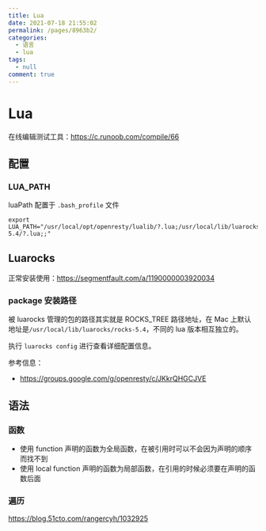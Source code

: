 ```yaml
---
title: Lua
date: 2021-07-18 21:55:02
permalink: /pages/8963b2/
categories: 
  - 语言
  - lua
tags: 
  - null
comment: true
---
```

# Lua

在线编辑测试工具：https://c.runoob.com/compile/66

## 配置

### LUA_PATH

luaPath 配置于 `.bash_profile` 文件

```
export LUA_PATH="/usr/local/opt/openresty/lualib/?.lua;/usr/local/lib/luarocks/rocks-5.4/?.lua;;"
```

## Luarocks

正常安装使用：https://segmentfault.com/a/1190000003920034

### package 安装路径

被 luarocks 管理的包的路径其实就是 ROCKS_TREE 路径地址，在 Mac 上默认地址是`/usr/local/lib/luarocks/rocks-5.4`，不同的 lua 版本相互独立的。

执行 `luarocks config` 进行查看详细配置信息。

参考信息：

- https://groups.google.com/g/openresty/c/JKkrQHGCJVE

## 语法

### 函数

- 使用 function 声明的函数为全局函数，在被引用时可以不会因为声明的顺序而找不到
- 使用 local function 声明的函数为局部函数，在引用的时候必须要在声明的函数后面

### 遍历

https://blog.51cto.com/rangercyh/1032925
